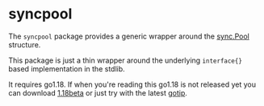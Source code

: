 # syncpool
The `syncpool` package provides a generic wrapper around the [sync.Pool](https://pkg.go.dev/sync#Pool) structure.

This package is just a thin wrapper around the underlying `interface{}` based implementation in the stdlib. 

It requires go1.18. If when you're reading this go1.18 is not released yet you can download [1.18beta](https://go.dev/blog/go1.18beta1) or just try with the latest [gotip](https://pkg.go.dev/golang.org/dl/gotip).
